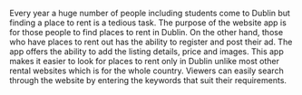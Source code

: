 Every year a huge number of people including students come to Dublin but finding a place to rent is a tedious task. The purpose of the website app is for those people to find places to rent in Dublin. On the other hand, those who have places to rent out has the ability to register and post their ad. The app offers the ability to add the listing details, price and images. This app makes it easier to look for places to rent only in Dublin unlike most other rental websites which is for the whole country. Viewers can easily search through the website by entering the keywords that suit their requirements.